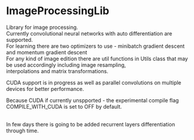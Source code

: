 # ImageProcessingLib
Library for image processing. 
<br>
Currently convolutional neural networks with auto differentiation are supported.
<br>
For learning there are two optimizers to use - minibatch gradient descent and momentum gradient descent<br>
For any kind of image edition there are util functions in Utils class that may be used accordingly including image resampling, <br>
interpolations and matrix transformations.
<br>

CUDA support is in progress as well as parallel convolutions on multiple devices for better performance.
<br>

Because CUDA if currently unspported - the experimental compile flag COMPILE_WITH_CUDA is set to OFF by default.
<br>
<br>

In few days there is going to be added recurrent layers differentiation through time.
